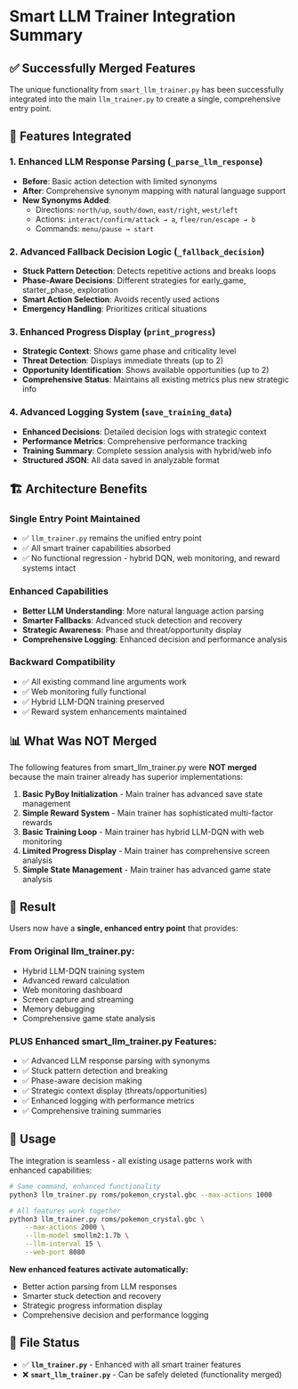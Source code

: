 # Smart LLM Trainer Integration Summary

## ✅ Successfully Merged Features

The unique functionality from `smart_llm_trainer.py` has been successfully integrated into the main `llm_trainer.py` to create a single, comprehensive entry point.

## 🔧 Features Integrated

### 1. **Enhanced LLM Response Parsing** (`_parse_llm_response`)
- **Before**: Basic action detection with limited synonyms
- **After**: Comprehensive synonym mapping with natural language support
- **New Synonyms Added**:
  - Directions: `north/up`, `south/down`, `east/right`, `west/left`
  - Actions: `interact/confirm/attack → a`, `flee/run/escape → b`
  - Commands: `menu/pause → start`

### 2. **Advanced Fallback Decision Logic** (`_fallback_decision`)
- **Stuck Pattern Detection**: Detects repetitive actions and breaks loops
- **Phase-Aware Decisions**: Different strategies for early_game, starter_phase, exploration
- **Smart Action Selection**: Avoids recently used actions
- **Emergency Handling**: Prioritizes critical situations

### 3. **Enhanced Progress Display** (`print_progress`)
- **Strategic Context**: Shows game phase and criticality level
- **Threat Detection**: Displays immediate threats (up to 2)
- **Opportunity Identification**: Shows available opportunities (up to 2)
- **Comprehensive Status**: Maintains all existing metrics plus new strategic info

### 4. **Advanced Logging System** (`save_training_data`)
- **Enhanced Decisions**: Detailed decision logs with strategic context
- **Performance Metrics**: Comprehensive performance tracking
- **Training Summary**: Complete session analysis with hybrid/web info
- **Structured JSON**: All data saved in analyzable format

## 🏗️ Architecture Benefits

### **Single Entry Point Maintained**
- ✅ `llm_trainer.py` remains the unified entry point
- ✅ All smart trainer capabilities absorbed
- ✅ No functional regression - hybrid DQN, web monitoring, and reward systems intact

### **Enhanced Capabilities**
- **Better LLM Understanding**: More natural language action parsing
- **Smarter Fallbacks**: Advanced stuck detection and recovery
- **Strategic Awareness**: Phase and threat/opportunity display
- **Comprehensive Logging**: Enhanced decision and performance analysis

### **Backward Compatibility**
- ✅ All existing command line arguments work
- ✅ Web monitoring fully functional  
- ✅ Hybrid LLM-DQN training preserved
- ✅ Reward system enhancements maintained

## 📊 What Was NOT Merged

The following features from smart_llm_trainer.py were **NOT merged** because the main trainer already has superior implementations:

1. **Basic PyBoy Initialization** - Main trainer has advanced save state management
2. **Simple Reward System** - Main trainer has sophisticated multi-factor rewards
3. **Basic Training Loop** - Main trainer has hybrid LLM-DQN with web monitoring
4. **Limited Progress Display** - Main trainer has comprehensive screen analysis
5. **Simple State Management** - Main trainer has advanced game state analysis

## 🎯 Result

Users now have a **single, enhanced entry point** that provides:

### **From Original llm_trainer.py:**
- Hybrid LLM-DQN training system
- Advanced reward calculation
- Web monitoring dashboard  
- Screen capture and streaming
- Memory debugging
- Comprehensive game state analysis

### **PLUS Enhanced smart_llm_trainer.py Features:**
- ✅ Advanced LLM response parsing with synonyms
- ✅ Stuck pattern detection and breaking
- ✅ Phase-aware decision making
- ✅ Strategic context display (threats/opportunities)
- ✅ Enhanced logging with performance metrics
- ✅ Comprehensive training summaries

## 🚀 Usage

The integration is seamless - all existing usage patterns work with enhanced capabilities:

```bash
# Same command, enhanced functionality
python3 llm_trainer.py roms/pokemon_crystal.gbc --max-actions 1000

# All features work together
python3 llm_trainer.py roms/pokemon_crystal.gbc \
    --max-actions 2000 \
    --llm-model smollm2:1.7b \
    --llm-interval 15 \
    --web-port 8080
```

**New enhanced features activate automatically:**
- Better action parsing from LLM responses
- Smarter stuck detection and recovery  
- Strategic progress information display
- Comprehensive decision and performance logging

## 📁 File Status

- ✅ **`llm_trainer.py`** - Enhanced with all smart trainer features
- ❌ **`smart_llm_trainer.py`** - Can be safely deleted (functionality merged)